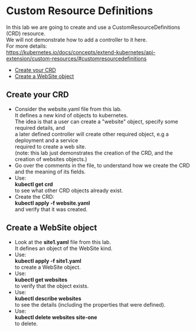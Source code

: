 # Custom Resource Definitions 

In this lab we are going to create and use a CustomResourceDefinitions (CRD) resource.  
We will not demonstrate how to add a controller to it here.  
For more details:  
 https://kubernetes.io/docs/concepts/extend-kubernetes/api-extension/custom-resources/#customresourcedefinitions

- [Create your CRD](#Create-your-CRD)
- [Create a WebSite object](#Create-a-WebSite-object)

## Create your CRD

- Consider the website.yaml file from this lab.  
It defines a new kind of objects to kubernetes.  
The idea is that a user can create a "website" object, specify some required details, and  
a later defined controller will create other required object, e.g a deployment and a service  
required to create a web site.  
(note: this lab just demonstrates the creation of the CRD, and the creation of websites objects.)
- Go over the comments in the file, to understand how we create the CRD and the meaning of its fields.
- Use:  
**kubectl get crd**  
to see what other CRD objects already exist.
- Create the CRD:  
**kubectl apply -f website.yaml**  
and verify that it was created.

## Create a WebSite object

- Look at the **site1.yaml** file from this lab.  
It defines an object of the WebSite kind.
- Use:  
**kubectl apply -f site1.yaml**  
to create a WebSite object.
- Use:  
**kubectl get websites**  
to verify that the object exists.
- Use:  
**kubectl describe websites**  
to see the details (including the properties that were defined).
- Use:  
**kubectl delete websites site-one**  
to delete.
